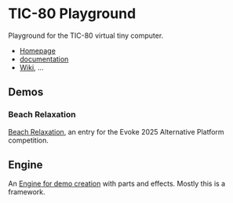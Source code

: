 # TIC-80 Playground #

Playground for the TIC-80 virtual tiny computer.

  * [Homepage](https://tic80.com/ "https://tic80.com/")
  * [documentation](https://tic80.com/learn "https://tic80.com/learn")
  * [Wiki](https://github.com/nesbox/TIC-80/wiki "https://github.com/nesbox/TIC-80/wiki"), …

## Demos ##

### Beach Relaxation ###

[Beach Relaxation](Evoke.2025), an entry for the Evoke 2025 Alternative Platform competition.

## Engine ##

An [Engine for demo creation](Docker/Engine) with parts and effects. Mostly this is a framework.
